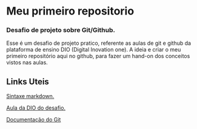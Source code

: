 # Meu primeiro repositorio
### Desafio de projeto sobre Git/Github.
Esse é um desafio de projeto pratico, referente as aulas de git e github da plataforma de ensino DIO (Digital Inovation one). A ideia e criar o meu primeiro repositório aqui no github, para fazer um hand-on dos conceitos vistos nas aulas.
## Links Uteis
[Sintaxe markdown.](https://www.markdownguide.org/basic-syntax/)

[Aula da DIO do desafio.](https://web.dio.me/lab/criando-seu-primeiro-repositorio-no-github-para-compartilhar-seu-progresso/learning/e714fb1c-4990-4c47-99a5-d97703e40b4d)

[Documentação do Git](https://git-scm.com/doc)